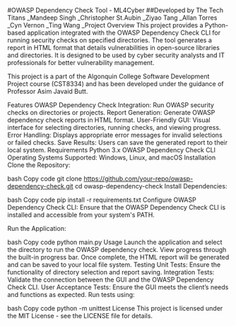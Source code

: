 #OWASP Dependency Check Tool - ML4Cyber
##Developed by The Tech Titans
  _Mandeep Singh
  _Christopher St.Aubin
  _Ziyao Tang
  _Allan Torres
  _Cyn Vernon
  _Ting Wang
  _Project Overview
This project provides a Python-based application integrated with the OWASP Dependency Check CLI for running security checks on specified directories. The tool generates a report in HTML format that details vulnerabilities in open-source libraries and directories. It is designed to be used by cyber security analysts and IT professionals for better vulnerability management.

This project is a part of the Algonquin College Software Development Project course (CST8334) and has been developed under the guidance of Professor Asim Javaid Butt.

Features
OWASP Dependency Check Integration: Run OWASP security checks on directories or projects.
Report Generation: Generate OWASP dependency check reports in HTML format.
User-Friendly GUI: Visual interface for selecting directories, running checks, and viewing progress.
Error Handling: Displays appropriate error messages for invalid selections or failed checks.
Save Results: Users can save the generated report to their local system.
Requirements
Python 3.x
OWASP Dependency Check CLI
Operating Systems Supported: Windows, Linux, and macOS
Installation
Clone the Repository:

bash
Copy code
git clone https://github.com/your-repo/owasp-dependency-check.git
cd owasp-dependency-check
Install Dependencies:

bash
Copy code
pip install -r requirements.txt
Configure OWASP Dependency Check CLI:
Ensure that the OWASP Dependency Check CLI is installed and accessible from your system's PATH.

Run the Application:

bash
Copy code
python main.py
Usage
Launch the application and select the directory to run the OWASP dependency check.
View progress through the built-in progress bar.
Once complete, the HTML report will be generated and can be saved to your local file system.
Testing
Unit Tests: Ensure the functionality of directory selection and report saving.
Integration Tests: Validate the connection between the GUI and the OWASP Dependency Check CLI.
User Acceptance Tests: Ensure the GUI meets the client’s needs and functions as expected.
Run tests using:

bash
Copy code
python -m unittest
License
This project is licensed under the MIT License - see the LICENSE file for details.
